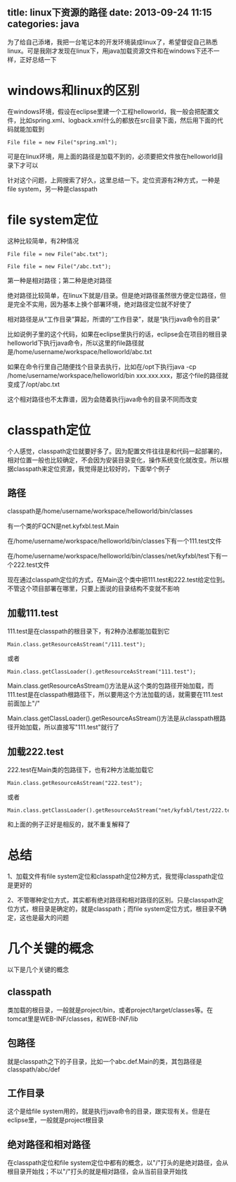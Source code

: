 title: linux下资源的路径
date: 2013-09-24 11:15
categories: java 
---
为了给自己添堵，我把一台笔记本的开发环境装成linux了，希望督促自己熟悉linux。可是我刚才发现在linux下，用java加载资源文件和在windows下还不一样，正好总结一下
<!--more-->

# windows和linux的区别

在windows环境，假设在eclipse里建一个工程helloworld，我一般会把配置文件，比如spring.xml、logback.xml什么的都放在src目录下面，然后用下面的代码就能加载到

```
File file = new File("spring.xml");
```
可是在linux环境，用上面的路径是加载不到的，必须要把文件放在helloworld目录下才可以 

针对这个问题，上网搜索了好久，这里总结一下。定位资源有2种方式，一种是file system，另一种是classpath

# file system定位

这种比较简单，有2种情况

```
File file = new File("abc.txt");

File file = new File("/abc.txt");
```

第一种是相对路径；第二种是绝对路径 

绝对路径比较简单，在linux下就是/目录。但是绝对路径虽然很方便定位路径，但是完全不实用，因为基本上换个部署环境，绝对路径定位就不好使了 

相对路径是从“工作目录”算起，所谓的“工作目录”，就是“执行java命令的目录” 

比如说例子里的这个代码，如果在eclipse里执行的话，eclipse会在项目的根目录helloworld下执行java命令，所以这里的file路径就是/home/username/workspace/helloworld/abc.txt 

如果在命令行里自己随便找个目录去执行，比如在/opt下执行java -cp /home/username/workspace/helloworld/bin xxx.xxx.xxx，那这个file的路径就变成了/opt/abc.txt 

这个相对路径也不太靠谱，因为会随着执行java命令的目录不同而改变 

# classpath定位 

个人感觉，classpath定位就要好多了。因为配置文件往往是和代码一起部署的，相对位置一般也比较确定，不会因为安装目录变化，操作系统变化就改变。所以根据classpath来定位资源，我觉得是比较好的，下面举个例子 

## 路径

classpath是/home/username/workspace/helloworld/bin/classes 

有一个类的FQCN是net.kyfxbl.test.Main 

在/home/username/workspace/helloworld/bin/classes下有一个111.test文件 

在/home/username/workspace/helloworld/bin/classes/net/kyfxbl/test下有一个222.test文件 

现在通过classpath定位的方式，在Main这个类中把111.test和222.test给定位到。不管这个项目部署在哪里，只要上面说的目录结构不变就不影响 

## 加载111.test 

111.test是在classpath的根目录下，有2种办法都能加载到它

```
Main.class.getResourceAsStream("/111.test");
```

或者

```
Main.class.getClassLoader().getResourceAsStream("111.test");
```

Main.class.getResourceAsStream()方法是从这个类的包路径开始加载，而111.test是在classpath根路径下，所以要用这个方法加载的话，就需要在111.test前面加上"/" 

Main.class.getClassLoader().getResourceAsStream()方法是从classpath根路径开始加载，所以直接写"111.test"就行了 

## 加载222.test

222.test在Main类的包路径下，也有2种方法能加载它

```
Main.class.getResourceAsStream("222.test");
```

或者

```
Main.class.getClassLoader().getResourceAsStream("net/kyfxbl/test/222.test");
```

和上面的例子正好是相反的，就不重复解释了 

# 总结

1、加载文件有file system定位和classpath定位2种方式，我觉得classpath定位是更好的 

2、不管哪种定位方式，其实都有绝对路径和相对路径的区别。只是classpath定位方式，根目录是确定的，就是classpath；而file system定位方式，根目录不确定，这也是最大的问题 

# 几个关键的概念

以下是几个关键的概念

## classpath

类加载的根目录，一般就是project/bin，或者project/target/classes等。在tomcat里是WEB-INF/classes，和WEB-INF/lib 

## 包路径

就是classpath之下的子目录，比如一个abc.def.Main的类，其包路径是classpath/abc/def 

## 工作目录

这个是给file system用的，就是执行java命令的目录，跟实现有关。但是在eclipse里，一般就是project根目录 

## 绝对路径和相对路径

在classpath定位和file system定位中都有的概念，以"/"打头的是绝对路径，会从根目录开始找；不以"/"打头的就是相对路径，会从当前目录开始找
